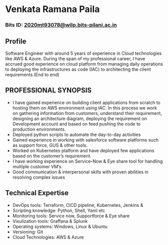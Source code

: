# Venkata Ramana Paila
  ### Bits ID: 2020mt93078@wilp.bits-pilani.ac.in


## Profile

Software Engineer with around 5 years of experience in Cloud technologies like AWS & Azure. During the span of my professional career, I have accrued good experience on cloud platform from managing daily operations to deploying the infrastructures as code (IAC) to architecting the client requirements.(End to end)

## PROFESSIONAL SYNOPSIS

* I have gained experience on building client applications from scratch to hosting them on AWS environment using IAC. In this process we work on gathering information from  customers, understand their requirement, designing an architecture diagram, deploying the requirement on Development account and based on feed pushing the code to production environments.
* Deployed python scripts to automate the day-to-day activities
* Gained experience in working with salesforce software platforms such as support force, GUS & other tools.
* Worked on Kubernetes platform and have deployed few applications based on the customer’s requirement.
* I have working experience on Service-Now & Eye share tool for handling multiple customer VM’s.
*	Good communication & interpersonal skills with proven abilities in resolving complex issues

## Technical Expertise

* DevOps tools: Terraform, CICD pipeline, Kubernetes, Jenkins & 
* Scripting knowledge: Python, Shell, Yaml etc
* Monitoring tools: Service now, Supportforce & Eye share
* Visulization tools: Graffana & Splunk
* Operating systems: Windows, Linux & Ubuntu
* Versioning: Git
* Cloud Technologies: AWS & Azure





